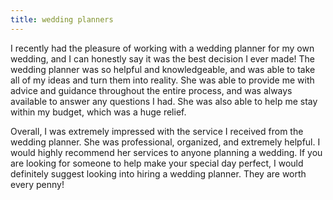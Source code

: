 ```yaml
---
title: wedding planners
---
```


I recently had the pleasure of working with a wedding planner for my own wedding, and I can honestly say it was the best decision I ever made! The wedding planner was so helpful and knowledgeable, and was able to take all of my ideas and turn them into reality. She was able to provide me with advice and guidance throughout the entire process, and was always available to answer any questions I had. She was also able to help me stay within my budget, which was a huge relief.

Overall, I was extremely impressed with the service I received from the wedding planner. She was professional, organized, and extremely helpful. I would highly recommend her services to anyone planning a wedding. If you are looking for someone to help make your special day perfect, I would definitely suggest looking into hiring a wedding planner. They are worth every penny!